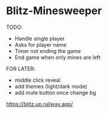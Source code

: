 # Blitz-Minesweeper

TODO:
- Handle single player
- Asks for player name
- Timer not ending the game
- End game when only mines are left

FOR LATER:
- middle click reveal
- add themes (light/dark mode)
- add mute button once change bg

https://blitz.up.railway.app/
